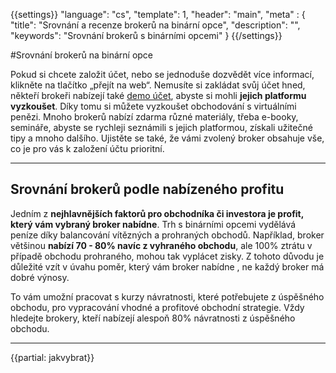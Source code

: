 {{settings}}
  "language": "cs",
  "template": 1,
  "header": "main",
  "meta" : {
    "title": "Srovnání a recenze brokerů na binární opce",
    "description": "",
    "keywords": "Srovnání brokerů s binárními opcemi"
  }
{{/settings}}


#Srovnání brokerů na binární opce



Pokud si chcete založit účet, nebo se jednoduše dozvědět více informací, klikněte na tlačítko „přejít na web“. Nemusíte si zakládat svůj účet hned, někteří brokeři nabízejí také [demo účet](http://www.forexsrovnavac.cz/demo-ucet-na-binarni-opce "binární opce demo"), abyste si mohli **jejich platformu vyzkoušet**. Díky tomu si můžete vyzkoušet obchodování s virtuálními penězi. Mnoho brokerů nabízí zdarma různé materiály, třeba e-booky, semináře, abyste se rychleji seznámili s jejich platformou, získali užitečné tipy a mnoho dalšího. Ujistěte se také, že vámi zvolený broker obsahuje vše, co je pro vás k založení účtu prioritní. 
- - -
## Srovnání brokerů podle nabízeného profitu

Jedním z **nejhlavnějších faktorů pro obchodníka či investora je profit, který vám vybraný broker nabídne**. Trh s binárními opcemi vydělává peníze díky balancování vítězných a prohraných obchodů. Například, broker většinou **nabízí 70 - 80% navíc z vyhraného obchodu**, ale 100% ztrátu v případě obchodu prohraného,  mohou tak vyplácet  zisky. Z tohoto důvodu je důležité  vzít v úvahu poměr, který vám broker nabídne , ne každý broker má dobré výnosy. 

To vám umožní pracovat s kurzy návratnosti, které potřebujete z úspěšného obchodu, pro vypracování vhodné a profitové obchodní strategie. Vždy hledejte brokery, kteří nabízejí  alespoň  80% návratnosti z úspěšného obchodu. 

- - -

{{partial: jakvybrat}}
